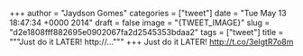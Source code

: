 
+++
author = "Jaydson Gomes"
categories = ["tweet"]
date = "Tue May 13 18:47:34 +0000 2014"
draft = false
image = "{TWEET_IMAGE}"
slug = "d2e1808fff882695e0902067fa2d2545353bdaa2"
tags = ["tweet"]
title = """Just do it LATER! http://..."""
+++
Just do it LATER! http://t.co/3elgtR7o8m
